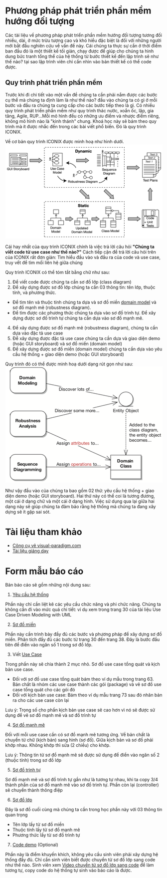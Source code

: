 # Phương pháp phát triển phần mềm hướng đối tượng
Các tài liệu về phương pháp phát triển phần mềm hướng đối tượng tương đối nhiều, dài, ở mức trừu tượng cao và khó hiểu đặc biệt là đối với những người mới bắt đầu nghiên cứu về vấn đề này. Cái chúng ta thực sự cần ở thời điểm ban đầu đó là một thiết kế tối giản, chạy được để giúp cho chúng ta hình dung bức tranh tổng thể của hệ thống từ bước thiết kế đến lập trình sẽ như thế nào? tại sao lập trình viên chỉ cần nhìn vào bản thiết kế có thể code được. 

## Quy trình phát triển phần mềm
Trước khi đi chi tiết vào một vấn đề chúng ta cần phải nắm được các bước cụ thể mà chúng ta định làm là như thế nào? đầu vào chúng ta có gì ở mỗi bước và đầu ra chúng ta cung cấp cho các bước tiếp theo là gì. Có nhiều quy trình phát triển phần mềm như quy trình thác nước, xoắn ốc, lặp, gia tăng, Agile, RUP...Mỗi mô hình đều có những ưu điểm và nhược điểm riêng, không mô hình nào là "kinh thánh" chung. Khoá học này sẽ bám theo quy trình mà ít được nhắc đến trong các bài viết phổ biến. Đó là quy trình ICONIX.

Về cơ bản quy trình ICONIX được minh hoạ như hình dưới.
![Quy trình ICONIX](/images/ICONIX.png)

Cái hay nhất của quy trình ICONIX chính là việc trả lời câu hỏi **"Chúng ta viết code từ use case như thế nào?"** 
Cách tiếp cận để trả lời câu hỏi trên của ICONIX rất đơn giản: Tìm hiểu đầu vào và đầu ra của code và use case, truy vết để tìm mối liên hệ giữa chúng

Quy trình ICONIX có thể tóm tắt bằng chữ như sau:

1. Để viết code được chúng ta cần sơ đồ lớp (class diagram)
2. Để xây dựng được sơ đồ lớp chúng ta cần 03 thông tin: tên lớp, thuộc tính, và phương thức.

- Để tìm tên và thuộc tính chúng ta dựa và sơ đồ miền [domain model](/Chapter-1-Domain-Model/) và sơ đồ mạnh mẽ (robustness diagram).
- Để tìm được các phương thức chúng ta dựa vào sơ đồ trình tự. Để xây dựng được sơ đồ trình tự chúng ta cần dựa vào sơ đồ mạnh mẽ.

4. Để xây dựng được sơ đồ mạnh mẽ (robustness diagram), chúng ta cần dựa vào đặc tả use case
5. Để xây dựng được đặc tả use case chúng ta cần dựa và giao diện demo (hoặc GUI storyboard) và sơ đồ miền (domain model)
6. Để xây dựng được sơ đồ miền (domain model) chúng ta cần dựa vào yêu cầu hệ thống + giao diện demo (hoặc GUI storyboard)

Quy trình đó có thể được minh hoạ dưới dạng rút gọn như sau:
![Thông tin cần thiết để điền vào sơ đồ lớp](/images/Buc_tranh_chung.png)


Như vậy đầu vào của chúng ta bao gồm 02 thứ: yêu cầu hệ thống + giao diện demo (hoặc GUI storyboard). Hai thứ này có thể coi là tương đương, một cái ở dạng chữ và một cái ở dạng hình. Việc sử dụng qua lại giữa hai dạng này sẽ giúp chúng ta đảm bảo rằng hệ thống mà chúng ta đang xây dựng sẽ ít gặp sai sót.


# Tài liệu tham khảo
- [Công cụ vẽ visual-paradigm.com](visual-paradigm.com)
- [Tài liệu giảng dạy](https://drive.google.com/file/d/13uSf_5nDbEi86nC8fNb_SODEgC7evRYh/view?usp=sharing)
# Form mẫu báo cáo
Bản báo cáo sẽ gồm những nội dung sau:
1. [Yêu cầu hệ thống](/Chapter-1-Domain-Model/README.md)
 
 Phần này chỉ cần liệt kê các yêu cầu chức năng và phi chức năng. Chúng ta không cần đi vào mức quá chi tiết: ví dụ xem trong trang 30 của tài liệu Use Case Driven Modeling with UML

2. [Sơ đồ miền](/Chapter-1-Domain-Model/README.md)

Phần này cần trình bày đầy đủ các bước và phương pháp để xây dựng sơ đồ miền. Phân tích đầy đủ các bước từ trang 30 đến trang 38. Đây là bước đầu tiên để điền vào ngăn số 1 trong sơ đồ lớp.

3. Viết [Use Case](/Chapter-2-Use-Case-Model/README.md)

Trong phần này sẽ chia thành 2 mục nhỏ. Sơ đồ use case tổng quát và kịch bản use case. 
- Đối với sơ đồ use case tổng quát bám theo ví dụ mẫu trong trang 63. Bản chất là nhóm các use case thành các gói (package) và vẽ sơ đồ use case tổng quát cho các gói đó
- Đối với kịch bản use case: Bám theo ví dụ mẫu trang 73 sau đó nhân bản ra cho các use case còn lại

Lưu ý: Trọng số cho phần kịch bản use case sẽ cao hơn vì nó sẽ được sử dụng để vẽ sơ đồ mạnh mẽ và sơ đồ trình tự

4. [Sơ đồ mạnh mẽ](/Chapter-3-Robustness-Diagram/README.md)

Đối với mỗi use case cần có sơ đồ mạnh mẽ tương ứng. Về bản chất là chuyển từ chữ (kịch bản) sang hình (sơ đồ). Giữa kịch bản và sơ đồ phải khớp nhau. Không khớp thì sửa (2 chiều) cho khớp. 

Lưu ý: Thông tin từ sơ đồ mạnh mẽ sẽ được sử dụng để điền vào ngăn số 2 (thuộc tính) trong sơ đồ lớp

5. [Sơ đồ trình tự](/Chapter-4-Sequence-Diagram/README.md)

Sơ đồ mạnh mẽ và sơ đồ trình tự gần như là tương tự nhau, khi ta copy 3/4 thành phần của sơ đồ mạnh mẽ vào sơ đồ trình tự. Phần còn lại (controller) sẽ chuyển thành thông điệp

6. [Sơ đồ lớp](/Chapter-5-Class-Diagram/README.md)

Đây là sơ đồ cuối cùng mà chúng ta cần trong học phần này với 03 thông tin quan trọng
- Tên lớp lấy từ sơ đồ miền
- Thuộc tính lấy từ sơ đồ mạnh mẽ
- Phương thức lấy từ sơ đồ trình tự

7. [Code demo](/Chapter-6-Code/README.md) (Optional) 

Phần này là điểm khuyến khích, không yêu cầu sinh viên phải xây dựng hệ thống đầy đủ. Chỉ cần sinh viên biết được chuyển từ sơ đồ lớp sang code như thế nào. Sinh viên xem [Video chuyển từ sơ đồ lớp sang code](https://youtu.be/pAAFXL_tWQ8?si=e4C7CaaD9joXNJG_) để làm tương tự, copy code do hệ thống tự sinh vào báo cáo là được.